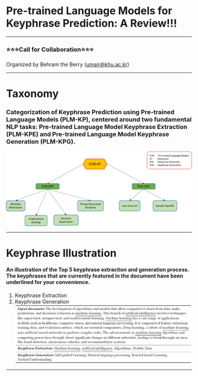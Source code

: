 # Pre-trained Language Models for Keyphrase Prediction: A Review!!!
---
### ⭐️⭐️⭐️Call for Collaboration⭐️⭐️⭐️
Organized by Behram the Berry (umair@khu.ac.kr)
***
# Taxonomy
### Categorization of Keyphrase Prediction using Pre-trained Language Models (PLM-KP), centered around two fundamental NLP tasks: Pre-trained Language Model Keyphrase Extraction (PLM-KPE) and Pre-trained Language Model Keyphrase Generation (PLM-KPG).
![Main Taxonomy](https://github.com/BehramtheBerry/PLM-KP_Survey/blob/main/Main_Taxo.png)
***
# Keyphrase Illustration
#### An illustration of the Top 5 keyphrase extraction and generation process. The keyphrases that are currently featured in the document have been underlined for your convenience.
1. Keyphrase Extraction
2. Keyphrase Generation
![Keyphrase Example](https://github.com/BehramtheBerry/PLM-KP_Survey/blob/main/Keyphrase_Example.png)
***



